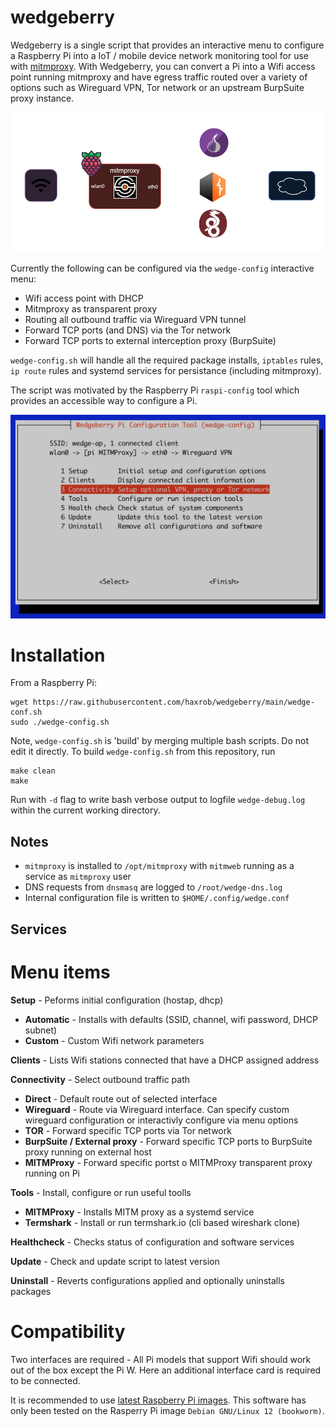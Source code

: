 # wedgeberry
Wedgeberry is a single script that provides an interactive menu to configure a Raspberry Pi into a IoT / mobile device network monitoring tool for use with [mitmproxy](https://mitmproxy.org/). With Wedgeberry, you can convert a Pi into a Wifi access point running mitmproxy and have egress traffic routed over a variety of options such as Wireguard VPN, Tor network or an upstream BurpSuite proxy instance. 

![wedge-diagram](/images/connectivity.png)

Currently the following can be configured via the `wedge-config` interactive menu:

- Wifi access point with DHCP 
- Mitmproxy as transparent proxy 
- Routing all outbound traffic via Wireguard VPN tunnel
- Forward TCP ports (and DNS) via the Tor network
- Forward TCP ports to external interception proxy (BurpSuite) 

`wedge-config.sh` will handle all the required package installs, `iptables` rules, `ip route` rules and systemd services for persistance (including mitmproxy).

The script was motivated by the Raspberry Pi `raspi-config` tool which provides an accessible way to configure a Pi. 

![wedge-config](/images/wedge.png)

# Installation

From a Raspberry Pi:
```
wget https://raw.githubusercontent.com/haxrob/wedgeberry/main/wedge-conf.sh
sudo ./wedge-config.sh
```

Note, `wedge-config.sh` is 'build' by merging multiple bash scripts. Do not edit it directly. To build `wedge-config.sh` from this repository, run
```
make clean
make
```

Run with `-d` flag to write bash verbose output to logfile `wedge-debug.log` within the current working directory.

## Notes
- `mitmproxy` is installed to `/opt/mitmproxy` with `mitmweb` running as a service as `mitmproxy` user
- DNS requests from `dnsmasq` are logged to `/root/wedge-dns.log`
- Internal configuration file is written to `$HOME/.config/wedge.conf`

## Services

# Menu items

**Setup** - Peforms initial configuration (hostap, dhcp)
- **Automatic** - Installs with defaults (SSID, channel, wifi password, DHCP subnet)
- **Custom** - Custom Wifi network parameters

**Clients** - Lists Wifi stations connected that have a DHCP assigned address

**Connectivity** - Select outbound traffic path
- **Direct** - Default route out of selected interface
- **Wireguard** - Route via Wireguard interface. Can specify custom wireguard configuration or interactivly configure via menu options
- **TOR** - Forward specific TCP ports via Tor network
- **BurpSuite / External proxy** - Forward specific TCP ports to BurpSuite proxy running on external host
- **MITMProxy** - Forward specific portst o MITMProxy transparent proxy running on Pi

**Tools** - Install, configure or run useful toolls
- **MITMProxy** - Installs MITM proxy as a systemd service
- **Termshark** - Install or run termshark.io (cli based wireshark clone)

**Healthcheck** - Checks status of configuration and software services 

**Update** - Check and update script to latest version

**Uninstall** - Reverts configurations applied and optionally uninstalls packages

# Compatibility

Two interfaces are required - All Pi models that support Wifi should work out of the box except the Pi W. Here an additional interface card is required to be connected.

It is recommended to use [latest Raspberry Pi images](https://www.raspberrypi.com/software/operating-systems/). This software has only been tested on the Rasperry Pi image `Debian GNU/Linux 12 (bookworm)`.